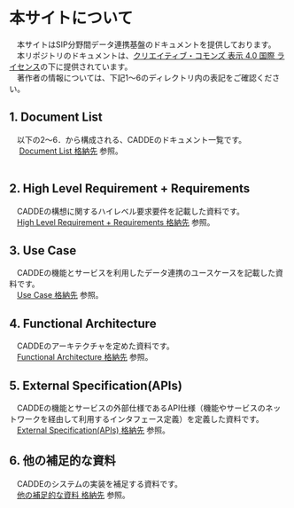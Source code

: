 # 本サイトについて
　本サイトはSIP分野間データ連携基盤のドキュメントを提供しております。<br>
　本リポジトリのドキュメントは、<a rel="license" href="http://creativecommons.org/licenses/by/4.0/">クリエイティブ・コモンズ 表示 4.0 国際 ライセンス</a>の下に提供されています。<br>
　著作者の情報については、下記1～6のディレクトリ内の表記をご確認ください。<br>
 
## 1. Document List <br>
　以下の2～6．から構成される、CADDEのドキュメント一覧です。<br>
　 [Document List 格納先](doc/1) 参照。<br>
  <br>

## 2. High Level Requirement + Requirements <br>
　CADDEの構想に関するハイレベル要求要件を記載した資料です。<br>
　[High Level Requirement + Requirements 格納先](doc/2) 参照。<br>

## 3. Use Case <br>
　CADDEの機能とサービスを利用したデータ連携のユースケースを記載した資料です。<br>
　[Use Case 格納先](doc/3) 参照。<br>

## 4. Functional Architecture <br>
　CADDEのアーキテクチャを定めた資料です。<br>
　[Functional Architecture 格納先](doc/4) 参照。<br>

## 5. External Specification(APIs) <br>
　CADDEの機能とサービスの外部仕様であるAPI仕様（機能やサービスのネットワークを経由して利用するインタフェース定義）を定義した資料です。<br>
　[External Specification(APIs) 格納先](doc/5) 参照。<br>

## 6. 他の補足的な資料 <br>
　CADDEのシステムの実装を補足する資料です。<br>
　[他の補足的な資料 格納先](doc/6) 参照。<br>

